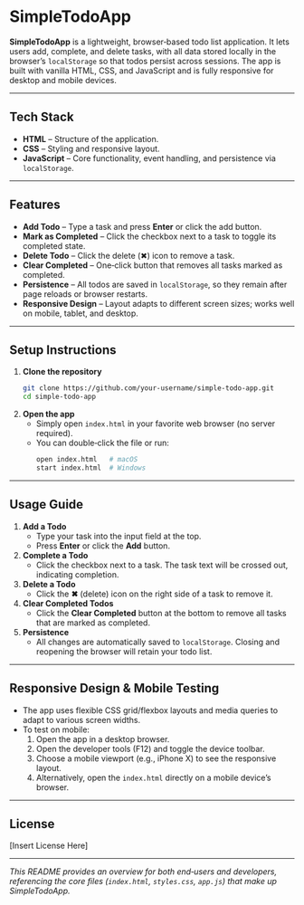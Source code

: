 # SimpleTodoApp

**SimpleTodoApp** is a lightweight, browser‑based todo list application. It lets users add, complete, and delete tasks, with all data stored locally in the browser’s `localStorage` so that todos persist across sessions. The app is built with vanilla HTML, CSS, and JavaScript and is fully responsive for desktop and mobile devices.

---

## Tech Stack
- **HTML** – Structure of the application.
- **CSS** – Styling and responsive layout.
- **JavaScript** – Core functionality, event handling, and persistence via `localStorage`.

---

## Features
- **Add Todo** – Type a task and press **Enter** or click the add button.
- **Mark as Completed** – Click the checkbox next to a task to toggle its completed state.
- **Delete Todo** – Click the delete (✖) icon to remove a task.
- **Clear Completed** – One‑click button that removes all tasks marked as completed.
- **Persistence** – All todos are saved in `localStorage`, so they remain after page reloads or browser restarts.
- **Responsive Design** – Layout adapts to different screen sizes; works well on mobile, tablet, and desktop.

---

## Setup Instructions
1. **Clone the repository**
   ```bash
   git clone https://github.com/your-username/simple-todo-app.git
   cd simple-todo-app
   ```
2. **Open the app**
   - Simply open `index.html` in your favorite web browser (no server required).
   - You can double‑click the file or run:
     ```bash
     open index.html   # macOS
     start index.html  # Windows
     ```

---

## Usage Guide
1. **Add a Todo**
   - Type your task into the input field at the top.
   - Press **Enter** or click the **Add** button.
2. **Complete a Todo**
   - Click the checkbox next to a task. The task text will be crossed out, indicating completion.
3. **Delete a Todo**
   - Click the **✖** (delete) icon on the right side of a task to remove it.
4. **Clear Completed Todos**
   - Click the **Clear Completed** button at the bottom to remove all tasks that are marked as completed.
5. **Persistence**
   - All changes are automatically saved to `localStorage`. Closing and reopening the browser will retain your todo list.

---

## Responsive Design & Mobile Testing
- The app uses flexible CSS grid/flexbox layouts and media queries to adapt to various screen widths.
- To test on mobile:
  1. Open the app in a desktop browser.
  2. Open the developer tools (F12) and toggle the device toolbar.
  3. Choose a mobile viewport (e.g., iPhone X) to see the responsive layout.
  4. Alternatively, open the `index.html` directly on a mobile device’s browser.

---

## License
[Insert License Here]

---

*This README provides an overview for both end‑users and developers, referencing the core files (`index.html`, `styles.css`, `app.js`) that make up SimpleTodoApp.*